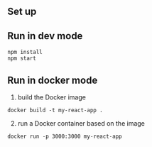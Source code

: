 ## Set up


## Run in dev mode
```
npm install
npm start
```

## Run in docker mode

1. build the Docker image
```
docker build -t my-react-app .
```
2. run a Docker container based on the image
```
docker run -p 3000:3000 my-react-app
```
